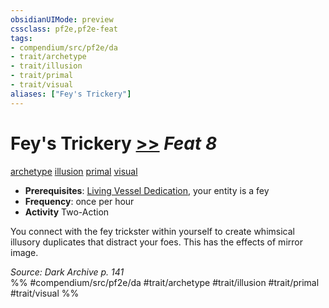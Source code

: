 ```yaml
---
obsidianUIMode: preview
cssclass: pf2e,pf2e-feat
tags:
- compendium/src/pf2e/da
- trait/archetype
- trait/illusion
- trait/primal
- trait/visual
aliases: ["Fey's Trickery"]
---
```

# Fey's Trickery  [>>](/rules/core-rulebook/chapter-9-playing-the-game.md#Actions "Two-Action") *Feat 8*  
[archetype](/rules/traits/archetype.md)  [illusion](/rules/traits/illusion.md)  [primal](/rules/traits/primal.md)  [visual](/rules/traits/visual.md)  

- **Prerequisites**: [Living Vessel Dedication](/compendium/feats/living-vessel-dedication-da.md), your entity is a fey
- **Frequency**: once per hour
- **Activity** Two-Action

You connect with the fey trickster within yourself to create whimsical illusory duplicates that distract your foes. This has the effects of mirror image.

*Source: Dark Archive p. 141*  
%% #compendium/src/pf2e/da #trait/archetype #trait/illusion #trait/primal #trait/visual %%